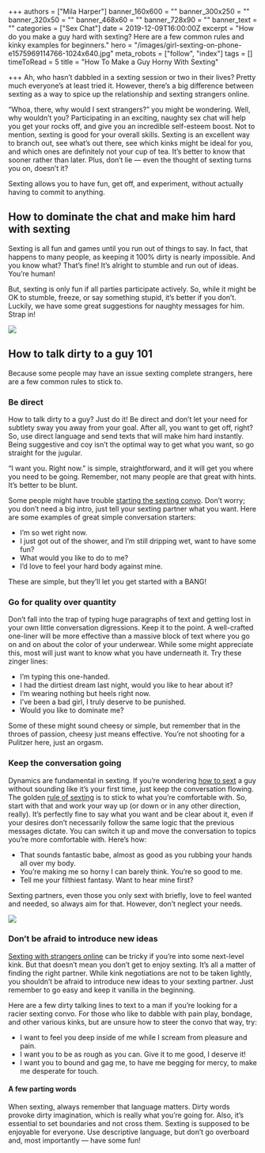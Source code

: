 +++
authors = ["Mila Harper"]
banner_160x600 = ""
banner_300x250 = ""
banner_320x50 = ""
banner_468x60 = ""
banner_728x90 = ""
banner_text = ""
categories = ["Sex Chat"]
date = 2019-12-09T16:00:00Z
excerpt = "How do you make a guy hard with sexting? Here are a few common rules and kinky examples for beginners."
hero = "/images/girl-sexting-on-phone-e1575969114766-1024x640.jpg"
meta_robots = ["follow", "index"]
tags = []
timeToRead = 5
title = "How To Make a Guy Horny With Sexting"

+++
Ah, who hasn’t dabbled in a sexting session or two in their lives? Pretty much everyone’s at least tried it. However, there’s a big difference between sexting as a way to spice up the relationship and sexting strangers online.

“Whoa, there, why would I sext strangers?” you might be wondering. Well, why wouldn’t you? Participating in an exciting, naughty sex chat will help you get your rocks off, and give you an incredible self-esteem boost. Not to mention, sexting is good for your overall skills. Sexting is an excellent way to branch out, see what’s out there, see which kinks might be ideal for you, and which ones are definitely not your cup of tea. It’s better to know that sooner rather than later. Plus, don’t lie — even the thought of sexting turns you on, doesn’t it?

Sexting allows you to have fun, get off, and experiment, without actually having to commit to anything.

## **How to dominate the chat and make him hard with sexting**

Sexting is all fun and games until you run out of things to say. In fact, that happens to many people, as keeping it 100% dirty is nearly impossible. And you know what? That’s fine! It’s alright to stumble and run out of ideas. You’re human!

But, sexting is only fun if all parties participate actively. So, while it might be OK to stumble, freeze, or say something stupid, it’s better if you don’t. Luckily, we have some great suggestions for naughty messages for him. Strap in!

  
![](/images/woman-using-tablet-e1575971323402-1024x640.jpg)

## **How to talk dirty to a guy 101**

Because some people may have an issue sexting complete strangers, here are a few common rules to stick to.

### Be direct

How to talk dirty to a guy? Just do it! Be direct and don’t let your need for subtlety sway you away from your goal. After all, you want to get off, right? So, use direct language and send texts that will make him hard instantly. Being suggestive and coy isn’t the optimal way to get what you want, so go straight for the jugular.

“I want you. Right now.” is simple, straightforward, and it will get you where you need to be going. Remember, not many people are that great with hints. It’s better to be blunt.

Some people might have trouble [starting the sexting convo](/sexting-tips-for-beginners/ "Sexting Tips For Beginners"). Don’t worry; you don’t need a big intro, just tell your sexting partner what you want. Here are some examples of great simple conversation starters:

* I’m so wet right now.
* I just got out of the shower, and I’m still dripping wet, want to have some fun?
* What would you like to do to me?
* I’d love to feel your hard body against mine.

These are simple, but they’ll let you get started with a BANG!

### **Go for quality over quantity**

Don’t fall into the trap of typing huge paragraphs of text and getting lost in your own little conversation digressions. Keep it to the point. A well-crafted one-liner will be more effective than a massive block of text where you go on and on about the color of your underwear. While some might appreciate this, most will just want to know what you have underneath it. Try these zinger lines:

* I’m typing this one-handed.
* I had the dirtiest dream last night, would you like to hear about it?
* I’m wearing nothing but heels right now.
* I’ve been a bad girl, I truly deserve to be punished.
* Would you like to dominate me?

Some of these might sound cheesy or simple, but remember that in the throes of passion, cheesy just means effective. You’re not shooting for a Pulitzer here, just an orgasm.

### **Keep the conversation going**

Dynamics are fundamental in sexting. If you’re wondering [how to sext](/sext-online-like-a-pro/ "Sext Online Like a Pro") a guy without sounding like it’s your first time, just keep the conversation flowing. The golden [rule of sexting](https://isexychat.com/rules/ "iSexyChat - Rules") is to stick to what you’re comfortable with. So, start with that and work your way up (or down or in any other direction, really). It’s perfectly fine to say what you want and be clear about it, even if your desires don’t necessarily follow the same logic that the previous messages dictate. You can switch it up and move the conversation to topics you’re more comfortable with. Here’s how:

* That sounds fantastic babe, almost as good as you rubbing your hands all over my body.
* You’re making me so horny I can barely think. You’re so good to me.
* Tell me your filthiest fantasy. Want to hear mine first?

Sexting partners, even those you only sext with briefly, love to feel wanted and needed, so always aim for that. However, don’t neglect your needs.

  
![](/images/conversation-on-phone-e1575977594467.jpg)

### **Don’t be afraid to introduce new ideas**

[Sexting with strangers online](/online-random-chat-with-strangers/ "Online Random Chat With Strangers") can be tricky if you’re into some next-level kink. But that doesn’t mean you don’t get to enjoy sexting. It’s all a matter of finding the right partner. While kink negotiations are not to be taken lightly, you shouldn’t be afraid to introduce new ideas to your sexting partner. Just remember to go easy and keep it vanilla in the beginning.

Here are a few dirty talking lines to text to a man if you’re looking for a racier sexting convo. For those who like to dabble with pain play, bondage, and other various kinks, but are unsure how to steer the convo that way, try:

* I want to feel you deep inside of me while I scream from pleasure and pain.
* I want you to be as rough as you can. Give it to me good, I deserve it!
* I want you to bound and gag me, to have me begging for mercy, to make me desperate for touch.

#### **A few parting words**

When sexting, always remember that language matters. Dirty words provoke dirty imagination, which is really what you’re going for. Also, it’s essential to set boundaries and not cross them. Sexting is supposed to be enjoyable for everyone. Use descriptive language, but don’t go overboard and, most importantly — have some fun!